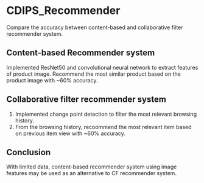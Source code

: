 # CDIPS_Recommender
Compare the accuracy between content-based and collaborative filter recommender system.

## Content-based Recommender system
Implemented ResNet50 and convolutional neural network to extract features of product image. Recommend the most similar product based on the product image with ~60% accuracy.

## Collaborative filter recommender system
1. Implemented change point detection to filter the most relevant browsing history.
2. From the browsing history, recoommend the most relevant item based on previous item view with ~60% accuracy.

## Conclusion
With limited data, content-based recommender system using image features may be used as an alternative to CF recommender system.
